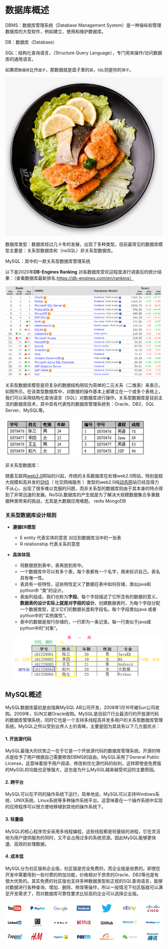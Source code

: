 # 数据库概述

DBMS：数据库管理系统（Database Management System）是一种操纵和管理数据库的大型软件，例如建立、使用和维护数据库。

DB：数据库（Database）

SQL：结构化查询语言，（Structure Query Language），专门用来操作/访问数据库的通用语言。

 如果把`数据库`比作`盘子`，那数据就是盘子里的`菜`，`SQL`则是你的`筷子`。

![05ed650bd2fdd06379a4cf9c39b19859](_images/05ed650bd2fdd06379a4cf9c39b19859.jpg)

数据库类型：数据库经过几十年的发展，出现了多种类型。目前最常见的数据库模型主要是：关系型数据库和（noSQL）非关系型数据库。

MySQL：其中的一款关系型数据库管理系统

以下是2020年**DB-Engines Ranking** 对各数据库受欢迎程度进行调查后的统计结果：（查看数据库最新排名:https://db-engines.com/en/ranking）

![1600332819382](_images/1600332819382.png)

关系型数据库模型是将复杂的数据结构用较为简单的二元关系（二维表）来表示，如图所示。在该类型数据库中，对数据的操作基本上都建立在一个或多个表格上，我们可以采用结构化查询语言（SQL）对数据库进行操作。关系型数据库是目前主流的数据库技术，其中具有代表性的数据库管理系统有：Oracle、DB2、SQL Server、MySQL等。

![1600142064174](_images/1600142064174.png)

非关系型数据库：

 随着互联网[web2.0](https://baike.baidu.com/item/web2.0/97695)网站的兴起，传统的关系数据库在处理web2.0网站，特别是超大规模和高并发的[SNS](https://baike.baidu.com/item/SNS/10242)（ 社交网络服务 ）类型的web2.0纯[动态网](https://baike.baidu.com/item/动态网)站已经显得力不从心，出现了很多难以克服的问题，而非关系型的数据库则由于其本身的特点得到了非常迅速的发展。NoSQL数据库的产生就是为了解决大规模数据集合多重数据种类带来的挑战，尤其是大数据应用难题。 redis  MongoDB

### 关系型数据库设计规则

* **遵循ER模型**

    * E    entity   代表实体的意思      对应到数据库当中的一张表          
    * R    relationship 代表关系的意思  

* **具体体现**

    * 将数据放到表中，表再放到库中。
    * 一个数据库中可以有多个表，每个表都有一个名字，用来标识自己。表名具有唯一性。
    * 表具有一些特性，这些特性定义了数据在表中如何存储，类似java和python中 “类”的设计。
    * 表由列组成，我们也称为**字段**。每个字段描述了它所含有的数据的意义，**数据表的设计实际上就是对字段的设计**。创建数据表时，为每个字段分配一个数据类型，定义它们的数据长度和字段名。每个字段类似java 或者python中的“实例属性”。
    * 表中的数据是按行存储的，一行即为一条记录。每一行类似于java或python中的“对象”。

    ![1557377471553](_images/1557377471553.png)



## MySQL概述

MySQL数据库最初是由瑞典MySQL AB公司开发，2008年1月16号被Sun公司收购。2009年，SUN又被Oracle收购。MySQL是目前IT行业最流行的开放源代码的数据库管理系统，同时它也是一个支持多线程高并发多用户的关系型数据库管理系统。MySQL之所以受到业界人士的青睐，主要是因为其具有以下几方面优点： 

#### 1. 开放源代码 

MySQL最强大的优势之一在于它是一个开放源代码的数据库管理系统。开源的特点是给予了用户根据自己需要修改DBMS的自由。MySQL采用了General Public License，这意味着授予用户阅读、修改和优化源代码的权利，这样即使是免费版的MySQL的功能也足够强大，这也是为什么MySQL越来越受欢迎的主要原因。 

####  2. 跨平台

MySQL可以在不同的操作系统下运行，简单地说，MySQL可以支持Windows系统、UNIX系统、Linux系统等多种操作系统平台。这意味着在一个操作系统中实现的应用程序可以很方便地移植到其他的操作系统下。 

#### 3. 轻量级 

MySQL的核心程序完全采用多线程编程，这些线程都是轻量级的进程，它在灵活地为用户提供服务的同时，又不会占用过多的系统资源。因此MySQL能够更快速、高效的处理数据。 

#### 4. 成本低 

MySQL分为社区版和企业版，社区版是完全免费的，而企业版是收费的。即使在开发中需要用到一些付费的附加功能，价格相对于昂贵的Oracle、DB2等也是有很大优势的。其实免费的社区版也支持多种数据类型和正规的SQL查询语言，能够对数据进行各种查询、增加、删除、修改等操作，所以一般情况下社区版就可以满足开发需求了，而对数据库可靠性要求比较高的企业可以选择企业版。 

![imgs/1557377559776.png](_images/1557377559776.png)